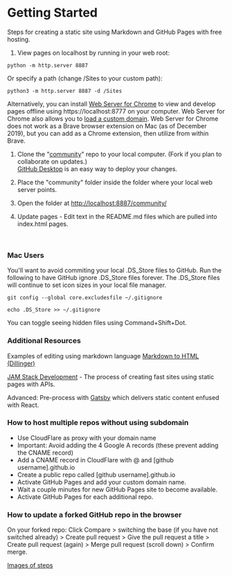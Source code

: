 # Getting Started

Steps for creating a static site using Markdown and GitHub Pages with free hosting.  

1. View pages on localhost by running in your web root:  

 <code>python -m http.server 8887</code>

 Or specify a path (change /Sites to your custom path):

 <code>python3 -m http.server 8887 -d /Sites</code>

 Alternatively, you can install [Web Server for Chrome](https://chrome.google.com/webstore/detail/web-server-for-chrome/ofhbbkphhbklhfoeikjpcbhemlocgigb?hl=en) to view and develop pages offline using https://localhost:8777 on your computer. Web Server for Chrome also allows you to [load a custom domain](https://medium.com/@jmatix/using-chrome-as-a-local-web-server-af04baffd581). Web Server for Chrome does not work as a Brave browser extension on Mac (as of December 2019), but you can add as a Chrome extension, then utilize from within Brave.

1. Clone the "<a href='https://github.com/modelearth/community'>community</a>" repo to your local computer.  (Fork if you plan to collaborate on updates.)  
<a href="https://desktop.github.com/">GitHub Desktop</a> is an easy way to deploy your changes.

1. Place the "community" folder inside the folder where your local web server points.  

1. Open the folder at [http://localhost:8887/community/](http://localhost:8887/community/)  

1. Update pages - Edit text in the README.md files which are pulled into index.html pages.  

<!--
1. [Set up crowdsourced editing](../../../crowdsource/editor) of data for lists and maps.

1. Copy the "starter" folder inside community and give it the name of your community or module.
-->
<br>

### Mac Users
You'll want to avoid commiting your local .DS_Store files to GitHub. Run the following to have GitHub ignore .DS_Store files forever. The .DS_Store files will continue to set icon sizes in your local file manager.   
 
<!-- Avoid .DS_Store file creation over network connections (article from 2011, confirm this still occurs)
	https://support.apple.com/en-us/HT1629 -->
<code>git config --global core.excludesfile ~/.gitignore  
echo .DS_Store >> ~/.gitignore</code>  

You can toggle seeing hidden files using Command+Shift+Dot. 

### Additional Resources

Examples of editing using markdown language [Markdown to HTML (Dillinger)](https://dillinger.io/)  

[JAM Stack Development](https://jamstack.org) - The process of creating fast sites using static pages with APIs. 

Advanced: Pre-process with [Gatsby](https://www.gatsbyjs.org/) which delivers static content enfused with React. 

### How to host multiple repos without using subdomain

- Use CloudFlare as proxy with your domain name
- Important: Avoid adding the 4 Google A records (these prevent adding the CNAME record)
- Add a CNAME record in CloudFlare with @ and [github username].github.io
- Create a public repo called [github username].github.io
- Activate GitHub Pages and add your custom domain name.
- Wait a couple minutes for new GitHub Pages site to become available.
- Activate GitHub Pages for each additional repo.
<!-- note, when setting up the prior neighborhood folder was renamed to [github username].github.io -->

### How to update a forked GitHub repo in the browser

On your forked repo: Click Compare > switching the base (if you have not switched already) > Create pull request > Give the pull request a title > Create pull request (again) > Merge pull request (scroll down) > Confirm merge.  

[Images of steps](https://stackoverflow.com/questions/20984802/how-can-i-keep-my-fork-in-sync-without-adding-a-separate-remote/21131381#21131381)


 